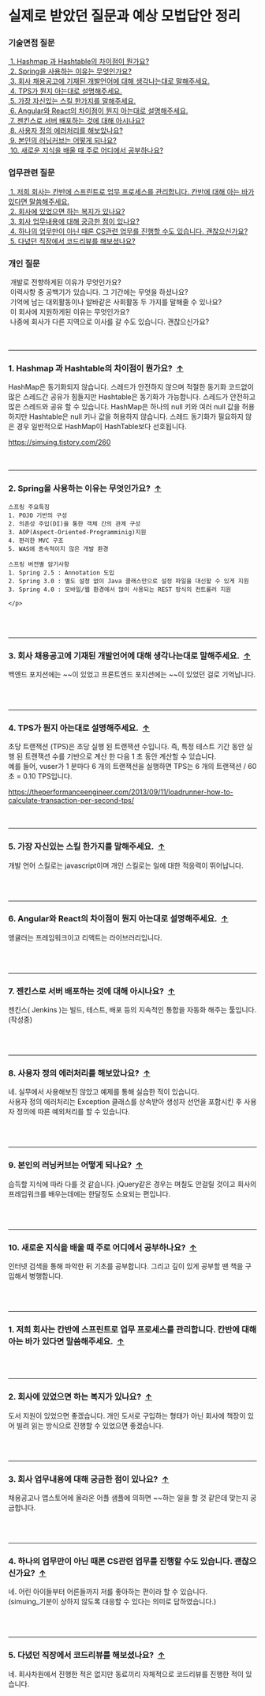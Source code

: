 
<div id="top"><h1>실제로 받았던 질문과 예상 모법답안 정리</h1></div>
<div>
    <h3>기술면접 질문</h3>
    <div><a href="#stack_q1">&nbsp;1. Hashmap 과 Hashtable의 차이점이 뭔가요?</a></div>
    <div><a href="#stack_q2">&nbsp;2. Spring을 사용하는 이유는 무엇인가요?</a></div>
    <div><a href="#stack_q3">&nbsp;3. 회사 채용공고에 기재된 개발언어에 대해 생각나는대로 말해주세요.</a></div>
    <div><a href="#stack_q4">&nbsp;4. TPS가 뭔지 아는대로 설명해주세요.</a></div>
    <div><a href="#stack_q5">&nbsp;5. 가장 자신있는 스킬 한가지를 말해주세요.</a></div>
    <div><a href="#stack_q6">&nbsp;6. Angular와 React의 차이점이 뭔지 아는대로 설명해주세요.</a></div>
    <div><a href="#stack_q7">&nbsp;7. 젠킨스로 서버 배포하는 것에 대해 아시나요?</a></div>
    <div><a href="#stack_q8">&nbsp;8. 사용자 정의 에러처리를 해보았나요?</a></div>
    <div><a href="#stack_q9">&nbsp;9. 본인의 러닝커브는 어떻게 되나요?</a></div>
    <div><a href="#stack_q10">&nbsp;10. 새로운 지식을 배울 때 주로 어디에서 공부하나요?</a></div>
</div>
<div>
    <h3>업무관련 질문</h3>
    <div><a href="#work_q1">&nbsp;1. 저희 회사는 칸반에 스프린트로 업무 프로세스를 관리합니다. 칸반에 대해 아는 바가 있다면 말씀해주세요.</a></div>
    <div><a href="#work_q2">&nbsp;2. 회사에 있었으면 하는 복지가 있나요?</a></div>
    <div><a href="#work_q3">&nbsp;3. 회사 업무내용에 대해 궁금한 점이 있나요?</a></div>
    <div><a href="#work_q4">&nbsp;4. 하나의 업무만이 아닌 때론 CS관련 업무를 진행할 수도 있습니다. 괜찮으신가요?</a></div>
    <div><a href="#work_q5">&nbsp;5. 다녔던 직장에서 코드리뷰를 해보셨나요?</a></div>
</div>
<div>
    <h3>개인 질문&nbsp;</h3>
    <div>&nbsp;개발로 전향하게된 이유가 무엇인가요?</div>
    <div>&nbsp;이력사항 중 공백기가 있습니다. 그 기간에는 무엇을 하셨나요?</div>
    <div>&nbsp;기억에 남는 대외활동이나 알바같은 사회활동 두 가지를 말해줄 수 있나요?</div>
    <div>&nbsp;이 회사에 지원하게된 이유는 무엇인가요?</div>
    <div>&nbsp;나중에 회사가 다른 지역으로 이사를 갈 수도 있습니다. 괜찮으신가요?</div>
</div>

<!-- ==================== ==================== 자료구조 질문 ==================== ==================== -->
<div><br><br></div><hr id="stack_q1">
<div>
    <h3>1. Hashmap 과 Hashtable의 차이점이 뭔가요?&nbsp;&nbsp;<a href="#top">↑</a></h3>
    <p>HashMap은 동기화되지 않습니다. 스레드가 안전하지 않으며 적절한 동기화 코드없이 많은 스레드간 공유가 힘들지만 Hashtable은 동기화가 가능합니다. 스레드가 안전하고 많은 스레드와 공유 할 수 있습니다. HashMap은 하나의 null 키와 여러 null 값을 허용하지만 Hashtable은 null 키나 값을 허용하지 않습니다. 스레드 동기화가 필요하지 않은 경우 일반적으로 HashMap이 HashTable보다 선호됩니다.</p>
    <a href="https://simuing.tistory.com/260">https://simuing.tistory.com/260</a>
</div>

<div><br><br></div><hr id="stack_q2">
<div>
    <h3>2. Spring을 사용하는 이유는 무엇인가요?&nbsp;&nbsp;<a href="#top">↑</a></h3>
    <p>
        
    스프링 주요특징
    1. POJO 기반의 구성
    2. 의존성 주입(DI)을 통한 객체 간의 관계 구성
    3. AOP(Aspect-Oriented-Programminig)지원
    4. 편리한 MVC 구조
    5. WAS에 종속적이지 않은 개발 환경

    스프링 버전별 암기사항
    1. Spring 2.5 : Annotation 도입
    2. Spring 3.0 : 별도 설정 없이 Java 클래스만으로 설정 파일을 대신할 수 있게 지원
    3. Spring 4.0 : 모바일/웹 환경에서 많이 사용되는 REST 방식의 컨트롤러 지원
    
    </p>
</div>

<div><br><br></div><hr id="stack_q3">
<div>
    <h3>3. 회사 채용공고에 기재된 개발언어에 대해 생각나는대로 말해주세요.&nbsp;&nbsp;<a href="#top">↑</a></h3>
    <p>백엔드 포지션에는 ~~이 있었고 프론트엔드 포지션에는 ~~이 있었던 걸로 기억납니다.</p>
</div>

<div><br><br></div><hr id="stack_q4">
<div>
    <h3>4. TPS가 뭔지 아는대로 설명해주세요.&nbsp;&nbsp;<a href="#top">↑</a></h3>
    <p>초당 트랜잭션 (TPS)은 초당 실행 된 트랜잭션 수입니다. 즉, 특정 테스트 기간 동안 실행 된 트랜잭션 수를 기반으로 계산 한 다음 1 초 동안 계산할 수 있습니다.</br>예를 들어, vuser가 1 분마다 6 개의 트랜잭션을 실행하면 TPS는 6 개의 트랜잭션 / 60 초 = 0.10 TPS입니다.</p>
    <a href="https://theperformanceengineer.com/2013/09/11/loadrunner-how-to-calculate-transaction-per-second-tps/">https://theperformanceengineer.com/2013/09/11/loadrunner-how-to-calculate-transaction-per-second-tps/</a>
</div>

<div><br><br></div><hr id="stack_q5">
<div>
    <h3>5. 가장 자신있는 스킬 한가지를 말해주세요.&nbsp;&nbsp;<a href="#top">↑</a></h3>
    <p>개발 언어 스킬로는 javascript이며 개인 스킬로는 일에 대한 적응력이 뛰어납니다.</p>
</div>

<div><br><br></div><hr id="stack_q6">
<div>
    <h3>6. Angular와 React의 차이점이 뭔지 아는대로 설명해주세요.&nbsp;&nbsp;<a href="#top">↑</a></h3>
    <p>앵귤러는 프레임워크이고 리액트는 라이브러리입니다.</p>
</div>

<div><br><br></div><hr id="stack_q7">
<div>
    <h3>7. 젠킨스로 서버 배포하는 것에 대해 아시나요?&nbsp;&nbsp;<a href="#top">↑</a></h3>
    <p>젠킨스( Jenkins )는 빌드, 테스트, 배포 등의 지속적인 통합을 자동화 해주는 툴입니다. (작성중)</p>
</div>

<div><br><br></div><hr id="stack_q8">
<div>
    <h3>8. 사용자 정의 에러처리를 해보았나요?&nbsp;&nbsp;<a href="#top">↑</a></h3>
    <p>네. 실무에서 사용해보진 않았고 예제를 통해 실습한 적이 있습니다.<br/>사용자 정의 에러처리는 Exception 클래스를 상속받아 생성자 선언을 포함시킨 후 사용자 정의에 따른 예외처리를 할 수 있습니다.</p>
</div>

<div><br><br></div><hr id="stack_q9">
<div>
    <h3>9. 본인의 러닝커브는 어떻게 되나요?&nbsp;&nbsp;<a href="#top">↑</a></h3>
    <p>습득할 지식에 따라 다를 것 같습니다. jQuery같은 경우는 며칠도 안걸릴 것이고 회사의 프레임워크를 배우는데에는 한달정도 소요되는 편입니다.</p>
</div>

<div><br><br></div><hr id="stack_q10">
<div>
    <h3>10. 새로운 지식을 배울 때 주로 어디에서 공부하나요?&nbsp;&nbsp;<a href="#top">↑</a></h3>
    <p>인터넷 검색을 통해 파악한 뒤 기초를 공부합니다. 그리고 깊이 있게 공부할 땐 책을 구입해서 병행합니다.</p>
</div>


<!-- ==================== ==================== 업무관련 질문 ==================== ==================== -->
<div><br><br></div><hr id="work_q1">
<div>
    <h3>1. 저희 회사는 칸반에 스프린트로 업무 프로세스를 관리합니다. 칸반에 대해 아는 바가 있다면 말씀해주세요.&nbsp;&nbsp;<a href="#top">↑</a></h3>
    <p></p>
</div>

<div><br><br></div><hr id="work_q2">
<div>
    <h3>2. 회사에 있었으면 하는 복지가 있나요?&nbsp;&nbsp;<a href="#top">↑</a></h3>
    <p>도서 지원이 있었으면 좋겠습니다. 개인 도서로 구입하는 형태가 아닌 회사에 책장이 있어 빌려 읽는 방식으로 진행할 수 있었으면 좋겠습니다.</p>
</div>

<div><br><br></div><hr id="work_q3">
<div>
    <h3>3. 회사 업무내용에 대해 궁금한 점이 있나요?&nbsp;&nbsp;<a href="#top">↑</a></h3>
    <p>채용공고나 앱스토어에 올라온 어플 샘플에 의하면 ~~하는 일을 할 것 같은데 맞는지 궁금합니다.</p>
</div>

<div><br><br></div><hr id="work_q4">
<div>
    <h3>4. 하나의 업무만이 아닌 때론 CS관련 업무를 진행할 수도 있습니다. 괜찮으신가요?&nbsp;&nbsp;<a href="#top">↑</a></h3>
    <p>네. 어린 아이들부터 어른들까지 저를 좋아하는 편이라 할 수 있습니다.<br/>
        (simuing_기분이 상하지 않도록 대응할 수 있다는 의미로 답하였습니다.)</p>
</div>

<div><br><br></div><hr id="work_q5">
<div>
    <h3>5. 다녔던 직장에서 코드리뷰를 해보셨나요?&nbsp;&nbsp;<a href="#top">↑</a></h3>
    <p>네. 회사차원에서 진행한 적은 없지만 동료끼리 자체적으로 코드리뷰를 진행한 적이 있습니다.</p>
</div>
